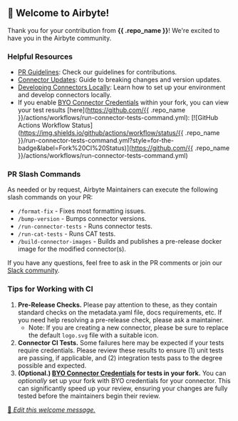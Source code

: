 ## 👋 Welcome to Airbyte!

Thank you for your contribution from **{{ .repo_name }}**! We're excited to have you in the Airbyte community.

### Helpful Resources

- [PR Guidelines](https://docs.airbyte.com/contributing-to-airbyte): Check our guidelines for contributions.
- [Connector Updates](https://docs.airbyte.com/platform/contributing-to-airbyte/connector-updates): Guide to breaking changes and version updates.
- [Developing Connectors Locally](https://docs.airbyte.com/platform/connector-development/local-connector-development): Learn how to set up your environment and develop connectors locally.
- If you enable [BYO Connector Credentials](https://docs.airbyte.com/platform/connector-development/local-connector-development#managing-connector-secrets) within your fork, you can view your test results [here](https://github.com/{{ .repo_name }}/actions/workflows/run-connector-tests-command.yml):
  [![GitHub Actions Workflow Status](https://img.shields.io/github/actions/workflow/status/{{ .repo_name }}/run-connector-tests-command.yml?style=for-the-badge&label=Fork%20CI%20Status)](https://github.com/{{ .repo_name }}/actions/workflows/run-connector-tests-command.yml)

### PR Slash Commands

As needed or by request, Airbyte Maintainers can execute the following slash commands on your PR:

- `/format-fix` - Fixes most formatting issues.
- `/bump-version` - Bumps connector versions.
- `/run-connector-tests` - Runs connector tests.
- `/run-cat-tests` - Runs CAT tests.
- `/build-connector-images` - Builds and publishes a pre-release docker image for the modified connector(s).

If you have any questions, feel free to ask in the PR comments or join our [Slack community](https://airbytehq.slack.com/).

### Tips for Working with CI

1. **Pre-Release Checks.** Please pay attention to these, as they contain standard checks on the metadata.yaml file, docs requirements, etc. If you need help resolving a pre-release check, please ask a maintainer.
   - Note: If you are creating a new connector, please be sure to replace the default `logo.svg` file with a suitable icon.
2. **Connector CI Tests.** Some failures here may be expected if your tests require credentials. Please review these results to ensure (1) unit tests are passing, if applicable, and (2) integration tests pass to the degree possible and expected.
3. **(Optional.) [BYO Connector Credentials](https://docs.airbyte.com/platform/connector-development/local-connector-development#managing-connector-secrets) for tests in your fork.** You can _optionally_ set up your fork with BYO credentials for your connector. This can significantly speed up your review, ensuring your changes are fully tested before the maintainers begin their review.

[📝 _Edit this welcome message._](https://github.com/airbytehq/airbyte/blob/master/.github/pr-welcome-community.md)
